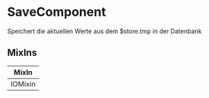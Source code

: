 # SaveComponent

Speichert die aktuellen Werte aus dem $store.tmp in der Datenbank

## MixIns

<!-- @vuese:SaveComponent:mixIns:start -->
|MixIn|
|---|
|IOMixin|

<!-- @vuese:SaveComponent:mixIns:end -->


